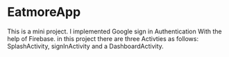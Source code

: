 # EatmoreApp
This is a mini project. 
I implemented Google sign in Authentication With the help of Firebase.
in this project there are three Activties as follows:
SplashActivity, signInActivity and a DashboardActivity.
